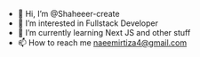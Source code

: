 - 👋 Hi, I’m @Shaheeer-create
- 👀 I’m interested in Fullstack Developer
- 🌱 I’m currently learning Next JS and other stuff
- 📫 How to reach me naeemirtiza4@gmail.com


<!---
Shaheeer-create/Shaheeer-create is a ✨ special ✨ repository because its `README.md` (this file) appears on your GitHub profile.
You can click the Preview link to take a look at your changes.
--->
